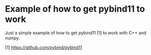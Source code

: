 # Example of how to get pybind11 to work

Just a simple example of how to get pybind11 [1] to work with C++ and numpy.

[1] https://github.com/pybind/pybind11
